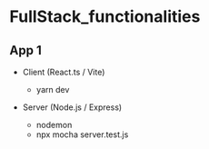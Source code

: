 # FullStack_functionalities



## App 1 

* Client (React.ts / Vite)
    - yarn dev 


* Server (Node.js / Express) <br/>

    - nodemon <br/>
    - npx mocha server.test.js
 
    
    


